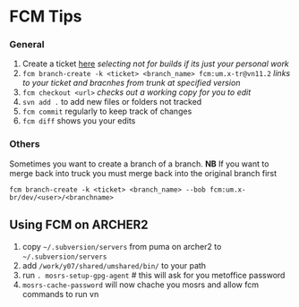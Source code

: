 # FCM Tips

### General

1. Create a ticket [here](https://code.metoffice.gov.uk/trac/um/newticket) *selecting not for builds if its just your personal work*
2. `fcm branch-create -k <ticket> <branch_name> fcm:um.x-tr@vn11.2` *links to your ticket and bracnhes from trunk at specified version*
3. `fcm checkout <url>` *checks out a working copy for you to edit*
4. `svn add .` to add new files or folders not tracked
4. `fcm commit` regularly to keep track of changes
5. `fcm diff` shows you your edits


### Others

Sometimes you want to create a branch of a branch. **NB** If you want to merge back into truck you must merge back into the original branch first

`fcm branch-create -k <ticket> <branch_name> --bob fcm:um.x-br/dev/<user>/<branchname>`

## Using FCM on ARCHER2

1. copy `~/.subversion/servers` from puma on archer2 to `~/.subversion/servers`
2. add `/work/y07/shared/umshared/bin/` to your path
3. run `. mosrs-setup-gpg-agent` # this will ask for you metoffice password
4. `mosrs-cache-password` will now chache you mosrs and allow fcm commands to run
vn
